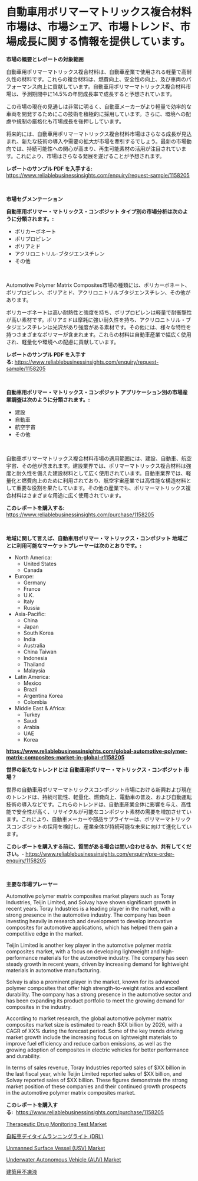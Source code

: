 <p><h1>自動車用ポリマーマトリックス複合材料市場は、市場シェア、市場トレンド、市場成長に関する情報を提供しています。</h1></p><p><strong>市場の概要とレポートの対象範囲</strong></p>
<p><p>自動車用ポリマーマトリックス複合材料は、自動車産業で使用される軽量で高耐久性の材料です。これらの複合材料は、燃費向上、安全性の向上、及び車両のパフォーマンス向上に貢献しています。自動車用ポリマーマトリックス複合材料市場は、予測期間中に14.5%の年間成長率で成長すると予想されています。</p><p>この市場の現在の見通しは非常に明るく、自動車メーカーがより軽量で効率的な車両を開発するためにこの技術を積極的に採用しています。さらに、環境への配慮や規制の厳格化も市場成長を後押ししています。</p><p>将来的には、自動車用ポリマーマトリックス複合材料市場はさらなる成長が見込まれ、新たな技術の導入や需要の拡大が市場を牽引するでしょう。最新の市場動向では、持続可能性への関心が高まり、再生可能素材の活用が注目されています。これにより、市場はさらなる発展を遂げることが予想されます。</p></p>
<p><strong>レポートのサンプル PDF を入手する:</strong> <a href="https://www.reliablebusinessinsights.com/enquiry/request-sample/1158205">https://www.reliablebusinessinsights.com/enquiry/request-sample/1158205</a></p>
<p>&nbsp;</p>
<p><strong>市場セグメンテーション</strong></p>
<p><strong>自動車用ポリマー・マトリックス・コンポジット タイプ別の市場分析は次のように分類されます。:</strong></p>
<p><ul><li>ポリカーボネート</li><li>ポリプロピレン</li><li>ポリアミド</li><li>アクリロニトリル-ブタジエンスチレン</li><li>その他</li></ul></p>
<p>&nbsp;</p>
<p><p>Automotive Polymer Matrix Composites市場の種類には、ポリカーボネート、ポリプロピレン、ポリアミド、アクリロニトリルブタジエンスチレン、その他があります。 </p><p>ポリカーボネートは高い耐熱性と強度を持ち、ポリプロピレンは軽量で耐衝撃性が高い素材です。ポリアミドは摩耗に強い耐久性を持ち、アクリロニトリル・ブタジエンスチレンは光沢があり強度がある素材です。その他には、様々な特性を持つさまざまなポリマーが含まれます。これらの材料は自動車産業で幅広く使用され、軽量化や環境への配慮に貢献しています。</p></p>
<p><strong>レポートのサンプル PDF を入手する:</strong>&nbsp;<a href="https://www.reliablebusinessinsights.com/enquiry/request-sample/1158205">https://www.reliablebusinessinsights.com/enquiry/request-sample/1158205</a></p>
<p>&nbsp;</p>
<p><strong> 自動車用ポリマー・マトリックス・コンポジット アプリケーション別の市場産業調査は次のように分類されます。:</strong></p>
<p><ul><li>建設</li><li>自動車</li><li>航空宇宙</li><li>その他</li></ul></p>
<p>&nbsp;</p>
<p><p>自動車ポリマーマトリックス複合材料市場の適用範囲には、建設、自動車、航空宇宙、その他が含まれます。建設業界では、ポリマーマトリックス複合材料は強度と耐久性を備えた建設材料として広く使用されています。自動車業界では、軽量化と燃費向上のために利用されており、航空宇宙産業では高性能な構造材料として重要な役割を果たしています。その他の産業でも、ポリマーマトリックス複合材料はさまざまな用途に広く使用されています。</p></p>
<p><strong>このレポートを購入する:</strong>&nbsp; <a href="https://www.reliablebusinessinsights.com/purchase/1158205">https://www.reliablebusinessinsights.com/purchase/1158205</a></p>
<p>&nbsp;</p>
<p><strong>地域に関して言えば、自動車用ポリマー・マトリックス・コンポジット 地域ごとに利用可能なマーケットプレーヤーは次のとおりです。:</strong></p>
<p><ul>
    <li>
        North America:
        <ul>
            <li>United States</li>
            <li>Canada</li>
        </ul>
    </li>
    <li>
        Europe:
        <ul>
            <li>Germany</li>
            <li>France</li>
            <li>U.K.</li>
            <li>Italy</li>
            <li>Russia</li>
        </ul>
    </li>
    <li>
        Asia-Pacific:
        <ul>
            <li>China</li>
            <li>Japan</li>
            <li>South Korea</li>
            <li>India</li>
            <li>Australia</li>
            <li>China Taiwan</li>
            <li>Indonesia</li>
            <li>Thailand</li>
            <li>Malaysia</li>
        </ul>
    </li>
    <li>
        Latin America:
        <ul>
            <li>Mexico</li>
            <li>Brazil</li>
            <li>Argentina Korea</li>
            <li>Colombia</li>
        </ul>
    </li>
    <li>
        Middle East & Africa:
        <ul>
            <li>Turkey</li>
            <li>Saudi</li>
            <li>Arabia</li>
            <li>UAE</li>
            <li>Korea</li>
        </ul>
    </li>
    </ul></p>
<p><strong><a href="https://www.reliablebusinessinsights.com/global-automotive-polymer-matrix-composites-market-in-global-r1158205">https://www.reliablebusinessinsights.com/global-automotive-polymer-matrix-composites-market-in-global-r1158205</a></strong>&nbsp;</p>
<p><strong>世界の新たなトレンドとは 自動車用ポリマー・マトリックス・コンポジット 市場？</strong></p>
<p><p>世界の自動車用ポリマーマトリックスコンポジット市場における新興および現在のトレンドは、持続可能性、軽量化、燃費向上、電動車の普及、および自動運転技術の導入などです。これらのトレンドは、自動車産業全体に影響を与え、高性能で安全性が高く、リサイクルが可能なコンポジット素材の需要を増加させています。これにより、自動車メーカーや部品サプライヤーは、ポリマーマトリックスコンポジットの採用を検討し、産業全体が持続可能な未来に向けて進化しています。</p></p>
<p><strong>このレポートを購入する前に、質問がある場合は問い合わせるか、共有してください。</strong>- <a href="https://www.reliablebusinessinsights.com/enquiry/pre-order-enquiry/1158205">https://www.reliablebusinessinsights.com/enquiry/pre-order-enquiry/1158205</a></p>
<p>&nbsp;</p>
<p><strong>主要な市場プレーヤー</strong></p>
<p><p>Automotive polymer matrix composites market players such as Toray Industries, Teijin Limited, and Solvay have shown significant growth in recent years. Toray Industries is a leading player in the market, with a strong presence in the automotive industry. The company has been investing heavily in research and development to develop innovative composites for automotive applications, which has helped them gain a competitive edge in the market.</p><p>Teijin Limited is another key player in the automotive polymer matrix composites market, with a focus on developing lightweight and high-performance materials for the automotive industry. The company has seen steady growth in recent years, driven by increasing demand for lightweight materials in automotive manufacturing.</p><p>Solvay is also a prominent player in the market, known for its advanced polymer composites that offer high strength-to-weight ratios and excellent durability. The company has a strong presence in the automotive sector and has been expanding its product portfolio to meet the growing demand for composites in the industry.</p><p>According to market research, the global automotive polymer matrix composites market size is estimated to reach $XX billion by 2026, with a CAGR of XX% during the forecast period. Some of the key trends driving market growth include the increasing focus on lightweight materials to improve fuel efficiency and reduce carbon emissions, as well as the growing adoption of composites in electric vehicles for better performance and durability.</p><p>In terms of sales revenue, Toray Industries reported sales of $XX billion in the last fiscal year, while Teijin Limited reported sales of $XX billion, and Solvay reported sales of $XX billion. These figures demonstrate the strong market position of these companies and their continued growth prospects in the automotive polymer matrix composites market.</p></p>
<p><strong>このレポートを購入する:</strong>&nbsp;&nbsp;<a href="https://www.reliablebusinessinsights.com/purchase/1158205">https://www.reliablebusinessinsights.com/purchase/1158205</a></p>
<p><p><a href="https://www.linkedin.com/pulse/therapeutic-drug-monitoring-test-market-size-reveals-best-marketing-7e7he">Therapeutic Drug Monitoring Test Market</a></p><p><a href="https://github.com/RudyBoyer2017/Market-Research-Report-List-1/blob/main/460123384906.md">自転車デイタイムランニングライト (DRL)</a></p><p><a href="https://github.com/nancykennedykellievqfqt2/Market-Research-Report-List-2/blob/main/unmanned-surface-vessel-usv-market.md">Unmanned Surface Vessel (USV) Market</a></p><p><a href="https://github.com/seekum/Market-Research-Report-List-2/blob/main/underwater-autonomous-vehicle-auv-market.md">Underwater Autonomous Vehicle (AUV) Market</a></p><p><a href="https://github.com/MosesSpinka1914/Market-Research-Report-List-1/blob/main/972576684905.md">建築用不凍液</a></p></p>